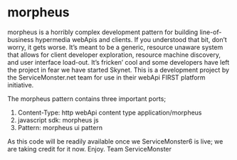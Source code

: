 morpheus
========
morpheus is a horribly complex development pattern for building line-of-business hypermedia webApis and clients. If you understood that bit, don’t worry, it gets worse. It’s meant to be a generic, resource unaware system that allows for client developer exploration, resource machine discovery, and user interface load-out. It’s fricken’ cool and some developers have left the project in fear we have started Skynet. This is a development project by the ServiceMonster.net team for use in their webApi FIRST platform initiative.

The morpheus pattern contains three important ports; 
1.	Content-Type: http webApi content type application/morpheus
2.	javascript sdk: morpheus js
3.	Pattern: morpheus ui pattern

As this code will be readily available once we ServiceMonster6 is live; we are taking credit for it now. Enjoy. 
Team ServiceMonster
